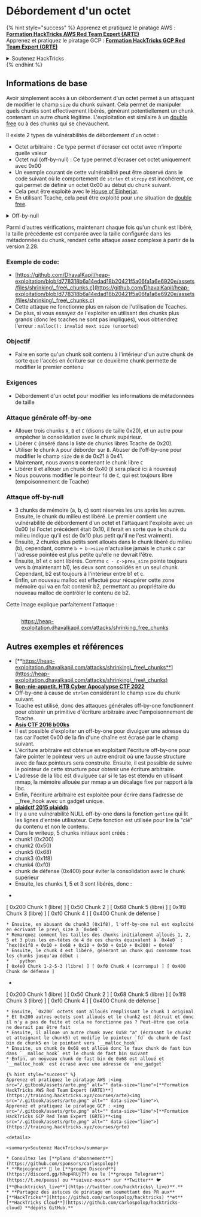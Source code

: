 # Débordement d'un octet

{% hint style="success" %}
Apprenez et pratiquez le piratage AWS :<img src="/.gitbook/assets/arte.png" alt="" data-size="line">[**Formation HackTricks AWS Red Team Expert (ARTE)**](https://training.hacktricks.xyz/courses/arte)<img src="/.gitbook/assets/arte.png" alt="" data-size="line">\
Apprenez et pratiquez le piratage GCP : <img src="/.gitbook/assets/grte.png" alt="" data-size="line">[**Formation HackTricks GCP Red Team Expert (GRTE)**<img src="/.gitbook/assets/grte.png" alt="" data-size="line">](https://training.hacktricks.xyz/courses/grte)

<details>

<summary>Soutenez HackTricks</summary>

* Consultez les [**plans d'abonnement**](https://github.com/sponsors/carlospolop)!
* **Rejoignez le** 💬 [**groupe Discord**](https://discord.gg/hRep4RUj7f) ou le [**groupe Telegram**](https://t.me/peass) ou **suivez-nous** sur **Twitter** 🐦 [**@hacktricks\_live**](https://twitter.com/hacktricks\_live)**.**
* **Partagez des astuces de piratage en soumettant des PR aux** [**HackTricks**](https://github.com/carlospolop/hacktricks) et [**HackTricks Cloud**](https://github.com/carlospolop/hacktricks-cloud) dépôts GitHub.

</details>
{% endhint %}

## Informations de base

Avoir simplement accès à un débordement d'un octet permet à un attaquant de modifier le champ `size` du chunk suivant. Cela permet de manipuler quels chunks sont effectivement libérés, générant potentiellement un chunk contenant un autre chunk légitime. L'exploitation est similaire à un [double free](double-free.md) ou à des chunks qui se chevauchent.

Il existe 2 types de vulnérabilités de débordement d'un octet :

* Octet arbitraire : Ce type permet d'écraser cet octet avec n'importe quelle valeur
* Octet nul (off-by-null) : Ce type permet d'écraser cet octet uniquement avec 0x00
* Un exemple courant de cette vulnérabilité peut être observé dans le code suivant où le comportement de `strlen` et `strcpy` est incohérent, ce qui permet de définir un octet 0x00 au début du chunk suivant.
* Cela peut être exploité avec le [House of Einherjar](house-of-einherjar.md).
* En utilisant Tcache, cela peut être exploité pour une situation de [double free](double-free.md). 

<details>

<summary>Off-by-null</summary>
```c
// From https://ctf-wiki.mahaloz.re/pwn/linux/glibc-heap/off_by_one/
int main(void)
{
char buffer[40]="";
void *chunk1;
chunk1 = malloc(24);
puts("Get Input");
gets(buffer);
if(strlen(buffer)==24)
{
strcpy(chunk1,buffer);
}
return 0;
}
```
</details>

Parmi d'autres vérifications, maintenant chaque fois qu'un chunk est libéré, la taille précédente est comparée avec la taille configurée dans les métadonnées du chunk, rendant cette attaque assez complexe à partir de la version 2.28.

### Exemple de code:

* [https://github.com/DhavalKapil/heap-exploitation/blob/d778318b6a14edad18b20421f5a06fa1a6e6920e/assets/files/shrinking\_free\_chunks.c](https://github.com/DhavalKapil/heap-exploitation/blob/d778318b6a14edad18b20421f5a06fa1a6e6920e/assets/files/shrinking\_free\_chunks.c)
* Cette attaque ne fonctionne plus en raison de l'utilisation de Tcaches.
* De plus, si vous essayez de l'exploiter en utilisant des chunks plus grands (donc les tcaches ne sont pas impliqués), vous obtiendrez l'erreur : `malloc(): invalid next size (unsorted)`

### Objectif

* Faire en sorte qu'un chunk soit contenu à l'intérieur d'un autre chunk de sorte que l'accès en écriture sur ce deuxième chunk permette de modifier le premier contenu

### Exigences

* Débordement d'un octet pour modifier les informations de métadonnées de taille

### Attaque générale off-by-one

* Allouer trois chunks `A`, `B` et `C` (disons de taille 0x20), et un autre pour empêcher la consolidation avec le chunk supérieur.
* Libérer `C` (inséré dans la liste de chunks libres Tcache de 0x20).
* Utiliser le chunk `A` pour déborder sur `B`. Abuser de l'off-by-one pour modifier le champ `size` de `B` de 0x21 à 0x41.
* Maintenant, nous avons `B` contenant le chunk libre `C`
* Libérer `B` et allouer un chunk de 0x40 (il sera placé ici à nouveau)
* Nous pouvons modifier le pointeur `fd` de `C`, qui est toujours libre (empoisonnement de Tcache)

### Attaque off-by-null

* 3 chunks de mémoire (a, b, c) sont réservés les uns après les autres. Ensuite, le chunk du milieu est libéré. Le premier contient une vulnérabilité de débordement d'un octet et l'attaquant l'exploite avec un 0x00 (si l'octet précédent était 0x10, il ferait en sorte que le chunk du milieu indique qu'il est de 0x10 plus petit qu'il ne l'est vraiment).
* Ensuite, 2 chunks plus petits sont alloués dans le chunk libéré du milieu (b), cependant, comme `b + b->size` n'actualise jamais le chunk c car l'adresse pointée est plus petite qu'elle ne devrait l'être.
* Ensuite, b1 et c sont libérés. Comme `c - c->prev_size` pointe toujours vers b (maintenant b1), les deux sont consolidés en un seul chunk. Cependant, b2 est toujours à l'intérieur entre b1 et c.
* Enfin, un nouveau malloc est effectué pour récupérer cette zone mémoire qui va en fait contenir b2, permettant au propriétaire du nouveau malloc de contrôler le contenu de b2.

Cette image explique parfaitement l'attaque :

<figure><img src="../../.gitbook/assets/image (1247).png" alt=""><figcaption><p><a href="https://heap-exploitation.dhavalkapil.com/attacks/shrinking_free_chunks">https://heap-exploitation.dhavalkapil.com/attacks/shrinking_free_chunks</a></p></figcaption></figure>

## Autres exemples et références

* [**https://heap-exploitation.dhavalkapil.com/attacks/shrinking\_free\_chunks**](https://heap-exploitation.dhavalkapil.com/attacks/shrinking\_free\_chunks)
* [**Bon-nie-appetit. HTB Cyber Apocalypse CTF 2022**](https://7rocky.github.io/en/ctf/htb-challenges/pwn/bon-nie-appetit/)
* Off-by-one à cause de `strlen` considérant le champ `size` du chunk suivant.
* Tcache est utilisé, donc des attaques générales off-by-one fonctionnent pour obtenir un primitive d'écriture arbitraire avec l'empoisonnement de Tcache.
* [**Asis CTF 2016 b00ks**](https://ctf-wiki.mahaloz.re/pwn/linux/glibc-heap/off\_by\_one/#1-asis-ctf-2016-b00ks)
* Il est possible d'exploiter un off-by-one pour divulguer une adresse du tas car l'octet 0x00 de la fin d'une chaîne est écrasé par le champ suivant.
* L'écriture arbitraire est obtenue en exploitant l'écriture off-by-one pour faire pointer le pointeur vers un autre endroit où une fausse structure avec de faux pointeurs sera construite. Ensuite, il est possible de suivre le pointeur de cette structure pour obtenir une écriture arbitraire.
* L'adresse de la libc est divulguée car si le tas est étendu en utilisant mmap, la mémoire allouée par mmap a un décalage fixe par rapport à la libc.
* Enfin, l'écriture arbitraire est exploitée pour écrire dans l'adresse de \_\_free\_hook avec un gadget unique.
* [**plaidctf 2015 plaiddb**](https://ctf-wiki.mahaloz.re/pwn/linux/glibc-heap/off\_by\_one/#instance-2-plaidctf-2015-plaiddb)
* Il y a une vulnérabilité NULL off-by-one dans la fonction `getline` qui lit les lignes d'entrée utilisateur. Cette fonction est utilisée pour lire la "clé" du contenu et non le contenu.
* Dans le writeup, 5 chunks initiaux sont créés :
* chunk1 (0x200)
* chunk2  (0x50)
* chunk5 (0x68)
* chunk3 (0x1f8)
* chunk4 (0xf0)
* chunk de défense (0x400) pour éviter la consolidation avec le chunk supérieur
* Ensuite, les chunks 1, 5 et 3 sont libérés, donc :
* ```python
[ 0x200 Chunk 1 (libre) ] [ 0x50 Chunk 2 ] [ 0x68 Chunk 5 (libre) ] [ 0x1f8 Chunk 3 (libre) ] [ 0xf0 Chunk 4 ] [ 0x400 Chunk de défense ]
```
* Ensuite, en abusant du chunk3 (0x1f8), l'off-by-one nul est exploité en écrivant le prev\_size à `0x4e0`.
* Remarquez comment les tailles des chunks initialement alloués 1, 2, 5 et 3 plus les en-têtes de 4 de ces chunks équivalent à `0x4e0` :  `hex(0x1f8 + 0x10 + 0x68 + 0x10 + 0x50 + 0x10 + 0x200) = 0x4e0`
* Ensuite, le chunk 4 est libéré, générant un chunk qui consomme tous les chunks jusqu'au début :
* ```python
[ 0x4e0 Chunk 1-2-5-3 (libre) ] [ 0xf0 Chunk 4 (corrompu) ] [ 0x400 Chunk de défense ]
```
* ```python
[ 0x200 Chunk 1 (libre) ] [ 0x50 Chunk 2 ] [ 0x68 Chunk 5 (libre) ] [ 0x1f8 Chunk 3 (libre) ] [ 0xf0 Chunk 4 ] [ 0x400 Chunk de défense ]
```
* Ensuite, `0x200` octets sont alloués remplissant le chunk 1 original
* Et 0x200 autres octets sont alloués et le chunk2 est détruit et donc il n'y a pas de fuite et cela ne fonctionne pas ? Peut-être que cela ne devrait pas être fait
* Ensuite, il alloue un autre chunk avec 0x58 "a" (écrasant le chunk2 et atteignant le chunk5) et modifie le pointeur `fd` du chunk de fast bin de chunk5 en le pointant vers `__malloc_hook`
* Ensuite, un chunk de 0x68 est alloué donc le faux chunk de fast bin dans `__malloc_hook` est le chunk de fast bin suivant
* Enfin, un nouveau chunk de fast bin de 0x68 est alloué et `__malloc_hook` est écrasé avec une adresse de `one_gadget`

{% hint style="success" %}
Apprenez et pratiquez le piratage AWS :<img src="/.gitbook/assets/arte.png" alt="" data-size="line">[**Formation HackTricks AWS Red Team Expert (ARTE)**](https://training.hacktricks.xyz/courses/arte)<img src="/.gitbook/assets/arte.png" alt="" data-size="line">\
Apprenez et pratiquez le piratage GCP : <img src="/.gitbook/assets/grte.png" alt="" data-size="line">[**Formation HackTricks GCP Red Team Expert (GRTE)**<img src="/.gitbook/assets/grte.png" alt="" data-size="line">](https://training.hacktricks.xyz/courses/grte)

<details>

<summary>Soutenez HackTricks</summary>

* Consultez les [**plans d'abonnement**](https://github.com/sponsors/carlospolop)!
* **Rejoignez** 💬 le [**groupe Discord**](https://discord.gg/hRep4RUj7f) ou le [**groupe Telegram**](https://t.me/peass) ou **suivez-nous** sur **Twitter** 🐦 [**@hacktricks\_live**](https://twitter.com/hacktricks\_live)**.**
* **Partagez des astuces de piratage en soumettant des PR aux** [**HackTricks**](https://github.com/carlospolop/hacktricks) **et** [**HackTricks Cloud**](https://github.com/carlospolop/hacktricks-cloud) **dépôts GitHub.**
